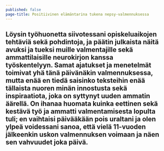 ```yaml
---
published: false
page-title: Positiivinen elämäntarina tukena nepsy-valmennuksessa
---
```

## Löysin työhuonetta siivotessani opiskeluaikojen tehtäviä sekä pohdintoja, ja päätin julkaista näitä avuksi ja tueksi muille valmentajille sekä ammattilaisille neurokirjon kanssa työskentelyyn. Samat ajatukset ja menetelmät toimivat yhä tänä päivänäkin valmennuksessa, mutta enää en tiedä saisinko teksteihin enää tällaista nuoren minän innostusta sekä inspiraatiota, joka on syttynyt uuden ammatin äärellä. On ihanaa huomata kuinka eettinen sekä kestävä työ ja ammatti valmentamisesta lopulta tuli; en vaihtaisi päivääkään pois uraltani ja olen ylpeä voidessani sanoa, että vielä 11-vuoden jälkeenkin uskon valmennuksen voimaan ja näen sen vahvuudet joka päivä. 



